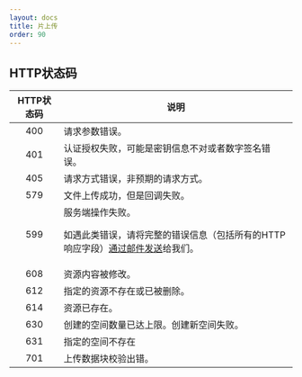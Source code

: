 ```yaml
---
layout: docs
title: 片上传
order: 90
---
```


<a name="codes"></a>
## HTTP状态码

HTTP状态码 | 说明
:---------:|---------
400	 | 请求参数错误。
401	 | 认证授权失败，可能是密钥信息不对或者数字签名错误。
405	 | 请求方式错误，非预期的请求方式。
579	 | 文件上传成功，但是回调失败。
599	 | 服务端操作失败。<p>如遇此类错误，请将完整的错误信息（包括所有的HTTP响应字段）[通过邮件发送](mailto:support@qiniu.com?subject=599错误日志)给我们。
608	 | 资源内容被修改。
612	 | 指定的资源不存在或已被删除。
614	 | 资源已存在。
630	 | 创建的空间数量已达上限。创建新空间失败。
631	 | 指定的空间不存在
701	 | 上传数据块校验出错。

